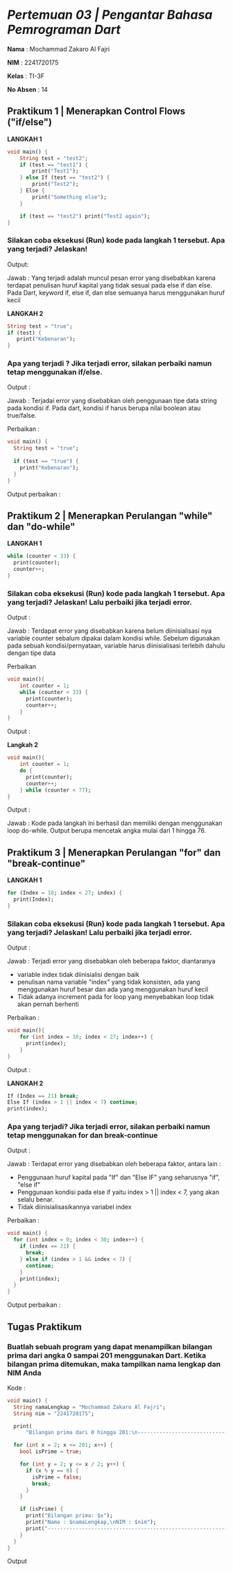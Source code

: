 # *Pertemuan 03 | Pengantar Bahasa Pemrograman Dart*

**Nama** : Mochammad Zakaro Al Fajri

**NIM** : 2241720175

**Kelas** : TI-3F

**No Absen** : 14

## Praktikum 1 | Menerapkan Control Flows ("if/else")
**LANGKAH 1**
```dart
void main() {
    String test = "test2";
    if (test == "test1") {
        print("Test1");
    } else If (test == "test2") {
        print("Test2");
    } Else {
        print("Something else");
    }

    if (test == "test2") print("Test2 again");
}
```
### Silakan coba eksekusi (Run) kode pada langkah 1 tersebut. Apa yang terjadi? Jelaskan!

Output:



Jawab : Yang terjadi adalah muncul pesan error yang disebabkan karena terdapat penulisan huruf kapital yang tidak sesuai pada else if dan else. Pada Dart, keyword if, else if, dan else semuanya harus menggunakan huruf kecil

**LANGKAH 2**

```dart
String test = "true";
if (test) {
   print("Kebenaran");
}
```

### Apa yang terjadi ? Jika terjadi error, silakan perbaiki namun tetap menggunakan if/else.

Output : 



Jawab : Terjadai error yang disebabkan oleh penggunaan tipe data string pada kondisi if. Pada dart, kondisi if harus berupa nilai boolean atau true/false. 

Perbaikan : 

```dart
void main() {
  String test = "true";
  
  if (test == "true") {
    print("Kebenaran");
  }
}

```

Output perbaikan : 



## Praktikum 2 | Menerapkan Perulangan "while" dan "do-while"

**LANGKAH 1**

```dart
while (counter < 33) {
  print(counter);
  counter++;
}
```

### Silakan coba eksekusi (Run) kode pada langkah 1 tersebut. Apa yang terjadi? Jelaskan! Lalu perbaiki jika terjadi error.

Output : 



Jawab : Terdapat error yang disebabkan karena belum diinisialisasi nya variable counter sebalum dipakai dalam kondisi while. Sebelum digunakan pada sebuah kondisi/pernyataan, variable harus diinisialisasi terlebih dahulu dengan tipe data

Perbaikan 

```dart
void main(){
    int counter = 1;
    while (counter < 33) {
      print(counter);
      counter++;
    }
}
```

Output : 



**Langkah 2**

```dart
void main(){
    int counter = 1; 
    do {
      print(counter);
      counter++;
    } while (counter < 77);
}
```

Output : 



Jawab : Kode pada langkah ini berhasil dan memiliki dengan menggunakan loop do-while. Output berupa mencetak angka mulai dari 1 hingga 76.

## Praktikum 3 | Menerapkan Perulangan "for" dan "break-continue"

**LANGKAH 1**

```dart
for (Index = 10; index < 27; index) {
  print(Index);
}
```

### Silakan coba eksekusi (Run) kode pada langkah 1 tersebut. Apa yang terjadi? Jelaskan! Lalu perbaiki jika terjadi error.

Output : 



Jawab : Terjadi error yang disebabkan oleh beberapa faktor, diantaranya 
- variable index tidak diinisialisi dengan baik
- penulisan nama variable "index" yang tidak konsisten, ada yang menggunakan huruf besar dan ada yang menggunakan huruf kecil
- Tidak adanya increment pada for loop yang menyebabkan loop tidak akan pernah berhenti 

Perbaikan : 

```dart
void main(){
    for (int index = 10; index < 27; index++) {
      print(index);
    }
}
```

Output : 



**LANGKAH 2**

```dart
If (Index == 21) break;
Else If (index > 1 || index < 7) continue;
print(index);
```

### Apa yang terjadi? Jika terjadi error, silakan perbaiki namun tetap menggunakan for dan break-continue

Output : 



Jawab : Terdapat error yang disebabkan oleh beberapa faktor, antara lain : 
- Penggunaan huruf kapital pada "If" dan "Else IF" yang seharusnya "if", "else if"
- Penggunaan kondisi pada else if yaitu index > 1 || index < 7, yang akan selalu benar.
- Tidak diinisialisasikannya variabel index

Perbaikan : 
```dart
void main() {
  for (int index = 0; index < 30; index++) {
    if (index == 21) {
      break;
    } else if (index > 1 && index < 7) {
      continue;
    }
    print(index);
  }
}
```

Output perbaikan : 



## Tugas Praktikum

### Buatlah sebuah program yang dapat menampilkan bilangan prima dari angka 0 sampai 201 menggunakan Dart. Ketika bilangan prima ditemukan, maka tampilkan nama lengkap dan NIM Anda

Kode : 

```dart
void main() {
  String namaLengkap = "Mochammad Zakaro Al Fajri";
  String nim = "2241720175";

  print(
      "Bilangan prima dari 0 hingga 201:\n----------------------------------------------------------");

  for (int x = 2; x <= 201; x++) {
    bool isPrime = true;

    for (int y = 2; y <= x / 2; y++) {
      if (x % y == 0) {
        isPrime = false;
        break;
      }
    }

    if (isPrime) {
      print("Bilangan prima: $x");
      print("Nama : $namaLengkap,\nNIM : $nim");
      print("----------------------------------------------------------");
    }
  }
}
```

Output



